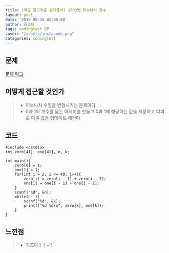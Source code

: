 ```yaml
---
title: (백준 알고리즘 문제풀이) 1003번 피보나치 함수
layout: post
date: '2019-08-10 02:00:00'
author: 줌코딩
tags: codingtest DP
cover: "/assets/instacode.png"
categories: codingtest
---
```


## 문제

[문제 링크](https://www.acmicpc.net/problem/1003)

## 어떻게 접근할 것인가

>* 피보나치 수열을 변형시키는 문제이다.
>* 0과 1의 개수를 담는 어레이를 만들고 0과 1에 해당하는 값을 저장하고 디피로 다음 값을 업데이트 해간다.

## 코드

    #include <cstdio>
    int zero[41], one[41], n, k;

    int main(){
        zero[0] = 1;
        one[1] = 1;
        for(int i = 2; i <= 40; i++){
            zero[i] = zero[i - 1] + zero[i - 2];
            one[i] = one[i - 1] + one[i - 2];
        }
        scanf("%d", &n);
        while(n--){
            scanf("%d", &k);
            printf("%d %d\n", zero[k], one[k]);
        }
    }

## 느낀점

>* 가즈아ㅏㅏ~!!
